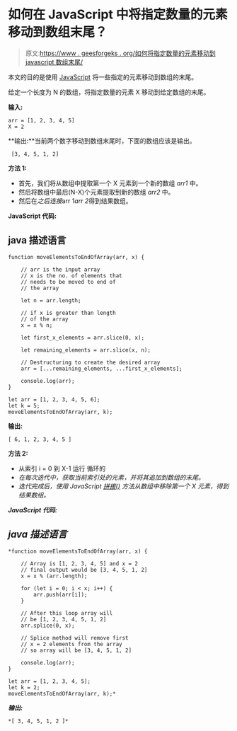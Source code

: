 # 如何在 JavaScript 中将指定数量的元素移动到数组末尾？

> 原文:[https://www . geesforgeks . org/如何将指定数量的元素移动到 javascript 数组末尾/](https://www.geeksforgeeks.org/how-to-move-specified-number-of-elements-to-the-end-of-an-array-in-javascript/)

本文的目的是使用 [JavaScript](https://www.geeksforgeeks.org/javascript-tutorial/) 将一些指定的元素移动到数组的末尾。

给定一个长度为 N 的数组，将指定数量的元素 X 移动到给定数组的末尾。

**输入:**

```
arr = [1, 2, 3, 4, 5]
X = 2
```

**输出:**当前两个数字移动到数组末尾时，下面的数组应该是输出。

```
 [3, 4, 5, 1, 2]
```

**方法 1:**

*   首先，我们将从数组中提取第一个 X 元素到一个新的数组 *arr1* 中。
*   然后将数组中最后(N-X)个元素提取到新的数组 *arr2* 中。
*   然后在*之后连接*arr 1*arr 2*得到结果数组。

**JavaScript 代码:**

## java 描述语言

```
function moveElementsToEndOfArray(arr, x) {

    // arr is the input array
    // x is the no. of elements that 
    // needs to be moved to end of 
    // the array

    let n = arr.length;

    // if x is greater than length 
    // of the array
    x = x % n;

    let first_x_elements = arr.slice(0, x);

    let remaining_elements = arr.slice(x, n);

    // Destructuring to create the desired array
    arr = [...remaining_elements, ...first_x_elements];

    console.log(arr);
}

let arr = [1, 2, 3, 4, 5, 6];
let k = 5;
moveElementsToEndOfArray(arr, k);
```

**输出:**

```
[ 6, 1, 2, 3, 4, 5 ]
```

**方法 2:**

*   从索引 i = 0 到 X-1 运行 循环的[](https://www.geeksforgeeks.org/javascript-for-loop/)
*   *在每次迭代中，获取当前索引处的元素，并将其追加到数组的末尾。*
*   *迭代完成后，使用 JavaScript [*拼接()*](https://www.geeksforgeeks.org/javascript-array-splice-method/) 方法从数组中移除第一个 X 元素，得到结果数组。*

***JavaScript 代码:***

## *java 描述语言*

```
*function moveElementsToEndOfArray(arr, x) {

    // Array is [1, 2, 3, 4, 5] and x = 2
    // final output would be [3, 4, 5, 1, 2]
    x = x % (arr.length);

    for (let i = 0; i < x; i++) {
        arr.push(arr[i]);
    }

    // After this loop array will 
    // be [1, 2, 3, 4, 5, 1, 2]
    arr.splice(0, x);

    // Splice method will remove first
    // x = 2 elements from the array
    // so array will be [3, 4, 5, 1, 2]

    console.log(arr);
}

let arr = [1, 2, 3, 4, 5];
let k = 2;
moveElementsToEndOfArray(arr, k);*
```

***输出:***

```
*[ 3, 4, 5, 1, 2 ]*
```